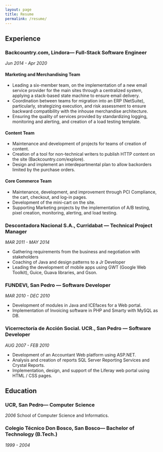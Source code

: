 ```yaml
---
layout: page
title: Resume
permalink: /resume/
---
```

## Experience
### Backcountry.com, Lindora— Full-Stack Software Engineer
*Jun 2014 - Apr 2020*
#### Marketing and Merchandising Team
- Leading a six-member team, on the implementation of a new email service provider for the main sites through a centralized system, applying a stack-based state machine to ensure email delivery.
- Coordination between teams for migration into an ERP (NetSuite), particularly, strategizing execution, and risk assessment to ensure backward compatibility with the inhouse merchandise architecture.
- Ensuring the quality of services provided by standardizing logging, monitoring and alerting, and creation of a load testing template.

#### Content Team
- Maintenance and development of projects for teams of creation of content.
- Creation of a tool for non-technical writers to publish HTTP content on the site (Backcountry.com/explore).
- Design and implement an interdepartmental plan to allow backorders limited by the purchase orders.

#### Core Commerce Team
- Maintenance, development, and improvement through PCI Compliance, the cart, checkout, and log-in pages.
- Development of the mini-cart on the site.
- Supporting Marketing projects by the implementation of A/B testing, pixel creation, monitoring, alerting, and load testing.

### Descontadora Nacional S.A., Curridabat — Technical Project Manager
*MAR 2011 - MAY 2014*
- Gathering requirements from the business and negotiation with stakeholders
- Coaching of Java and design patterns to a Jr Developer
- Leading the development of mobile apps using GWT (Google Web Toolkit), Guice, Guava libraries, and Gson.

### FUNDEVI, San Pedro — Software Developer
*MAR 2010 - DEC 2010*
- Development of modules in Java and ICEfaces for a Web portal.
- Implementation of Invoicing software in PHP and Smarty with MySQL as DB.

### Vicerrectoría de Acción Social. UCR., San Pedro — Software Developer
*AUG 2007 - FEB 2010*
- Development of an Accountant Web platform using ASP.NET.
- Analysis and creation of reports SQL Server Reporting Services and Crystal Reports.
- Implementation, design, and support of the Liferay web portal using HTML / CSS pages.

## Education
### UCR, San Pedro— Computer Science
*2006*
School of Computer Science and Informatics.

### Colegio Técnico Don Bosco, San Bosco— Bachelor of Technology (B.Tech.)
*1999 - 2004*
